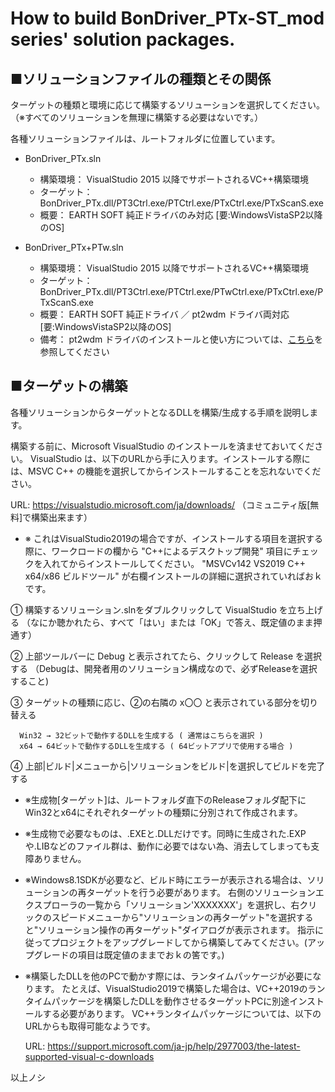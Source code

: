 # How to build BonDriver_PTx-ST_mod series' solution packages.

## ■ソリューションファイルの種類とその関係

  ターゲットの種類と環境に応じて構築するソリューションを選択してください。
  （※すべてのソリューションを無理に構築する必要はないです。）

  各種ソリューションファイルは、ルートフォルダに位置しています。

  - BonDriver_PTx.sln
    - 構築環境： VisualStudio 2015 以降でサポートされるVC++構築環境
    - ターゲット： BonDriver_PTx.dll/PT3Ctrl.exe/PTCtrl.exe/PTxCtrl.exe/PTxScanS.exe
    - 概要： EARTH SOFT 純正ドライバのみ対応 [要:WindowsVistaSP2以降のOS]

  - BonDriver_PTx+PTw.sln
    - 構築環境： VisualStudio 2015 以降でサポートされるVC++構築環境
    - ターゲット： BonDriver_PTx.dll/PT3Ctrl.exe/PTCtrl.exe/PTwCtrl.exe/PTxCtrl.exe/PTxScanS.exe
    - 概要： EARTH SOFT 純正ドライバ ／ pt2wdm ドライバ両対応 [要:WindowsVistaSP2以降のOS]
    - 備考： pt2wdm ドライバのインストールと使い方については、[こちら](./PTwCtrl/)を参照してください


## ■ターゲットの構築

  各種ソリューションからターゲットとなるDLLを構築/生成する手順を説明します。

  構築する前に、Microsoft VisualStudio のインストールを済ませておいてください。
  VisualStudio は、以下のURLから手に入ります。インストールする際には、MSVC C++
  の機能を選択してからインストールすることを忘れないでください。

  URL: https://visualstudio.microsoft.com/ja/downloads/
        （コミュニティ版[無料]で構築出来ます）

  - ※ これはVisualStudio2019の場合ですが、インストールする項目を選択する際に、ワークロードの欄から "C++によるデスクトップ開発" 項目にチェックを入れてからインストールしてください。
    "MSVCv142 VS2019 C++ x64/x86 ビルドツール" が右欄インストールの詳細に選択されていればおｋです。

  ① 構築するソリューション.slnをダブルクリックして VisualStudio を立ち上げる
    （なにか聴かれたら、すべて「はい」または「OK」で答え、既定値のまま押通す）

  ② 上部ツールバーに Debug と表示されてたら、クリックして Release を選択する
    （Debugは、開発者用のソリューション構成なので、必ずReleaseを選択すること)

  ③ ターゲットの種類に応じ、②の右隣の x〇〇 と表示されている部分を切り替える

      Win32 → 32ビットで動作するDLLを生成する ( 通常はこちらを選択 )
      x64 → 64ビットで動作するDLLを生成する ( 64ビットアプリで使用する場合 )

  ④ 上部|ビルド|メニューから|ソリューションをビルド|を選択してビルドを完了する

  - ※生成物[ターゲット]は、ルートフォルダ直下のReleaseフォルダ配下にWin32とx64にそれぞれターゲットの種類に分別されて作成されます。

  - ※生成物で必要なものは、.EXEと.DLLだけです。同時に生成された.EXPや.LIBなどのファイル群は、動作に必要ではない為、消去してしまっても支障ありません。

  - ※Windows8.1SDKが必要など、ビルド時にエラーが表示される場合は、ソリューションの再ターゲットを行う必要があります。
    右側のソリューションエクスプローラの一覧から「ソリューション'XXXXXXX'」を選択し、右クリックのスピードメニューから"ソリューションの再ターゲット"を選択すると"ソリューション操作の再ターゲット"ダイアログが表示されます。
	指示に従ってプロジェクトをアップグレードしてから構築してみてください。(アップグレードの項目は既定値のままでおｋの筈です。)

  - ※構築したDLLを他のPCで動かす際には、ランタイムパッケージが必要になります。
   たとえば、VisualStudio2019で構築した場合は、VC++2019のランタイムパッケージを構築したDLLを動作させるターゲットPCに別途インストールする必要があります。
   VC++ランタイムパッケージについては、以下のURLからも取得可能なようです。

     URL: https://support.microsoft.com/ja-jp/help/2977003/the-latest-supported-visual-c-downloads


以上ノシ
